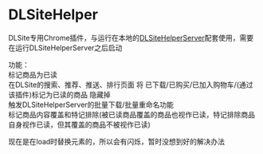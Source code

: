 # DLSiteHelper  

DLSite专用Chrome插件，与运行在本地的[DLSiteHelperServer](https://github.com/xyzkljl1/DLSiteHelperServer)配套使用，需要在运行DLSiteHelperServer之后启动  

功能：  
标记商品为已读  
在DLSite的搜索、推荐、推送、排行页面 将 已下载/已购买/已加入购物车/(通过该插件)标记为已读的商品 隐藏掉  
触发DLSiteHelperServer的批量下载/批量重命名功能  
标记商品内容覆盖和特记排除(被已读商品覆盖的商品也视作已读，特记排除商品自身视作已读，但其覆盖的商品不被视作已读)  

  
  
现在是在load时替换元素的，所以会有闪烁，暂时没想到好的解决办法